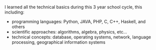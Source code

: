 I learned all the technical basics during this 3 year school cycle, this including:

* programming languages: Python, JAVA, PHP, C, C++, Haskell, and others
* scientific approaches: algorithms, algebra, physics, etc...
* technical concepts: database, operating systems, network, language processing, geographical information systems
